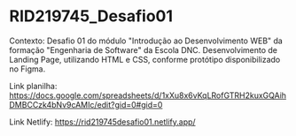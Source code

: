 # RID219745_Desafio01

Contexto: Desafio 01 do módulo "Introdução ao Desenvolvimento WEB" da formação "Engenharia de Software" da Escola DNC. Desenvolvimento de Landing Page, utilizando HTML e CSS, conforme protótipo disponibilizado no Figma.

Link planilha: https://docs.google.com/spreadsheets/d/1xXu8x6vKqLRofGTRH2kuxGQAihDMBCCzk4bNv9cAMIc/edit?gid=0#gid=0

Link Netlify: https://rid219745desafio01.netlify.app/
